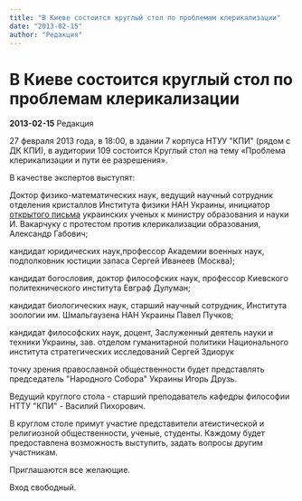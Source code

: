 ```yaml
---
title: "В Киеве состоится круглый стол по проблемам клерикализации"
date: "2013-02-15"
author: "Редакция"
---
```


# В Киеве состоится круглый стол по проблемам клерикализации

**2013-02-15** Редакция

27 февраля 2013 года, в 18:00, в здании 7 корпуса НТУУ "КПИ" (рядом с ДК КПИ), в аудитории 109 состоится Круглый стол на тему «Проблема клерикализации и пути ее разрешения».

В качестве экспертов выступят:

Доктор физико-математических наук, ведущий научный сотрудник отделения кристаллов Института физики НАН Украины, инициатор [открытого письма](http://opium.at.ua/news/vidkritij_list_ministru_osviti_i_nauki_ukrajini_ivanu_vakarchuku/2010-01-25-8) украинских ученых к министру образования и науки И. Вакарчуку с протестом против клерикализации образования, Александр Габович;

кандидат юридических наук,профессор Академии военных наук, подполковник юстиции запаса Сергей Иванеев (Москва);

кандидат богословия, доктор философских наук, профессор Киевского политехнического института Евграф Дулуман;

кандидат биологических наук, старший научный сотрудник, Института зоологии им. Шмальгаузена НАН Украины Павел Пучков;

кандидат философских наук, доцент, Заслуженный деятель науки и техники Украины, зав. отделом гуманитарной политики Национального института стратегических исследований Сергей Здиорук

точку зрения православной общественности будет представлять председатель "Народного Собора" Украины Игорь Друзь.

Ведущий круглого стола - старший преподаватель кафедры философии НТТУ "КПИ" - Василий Пихорович.

В круглом столе примут участие представители атеистической и религиозной общественности, ученые, студенты. Каждому будет предоставлена возможность выступить, задать вопросы другим участникам.

Приглашаются все желающие.

Вход свободный.